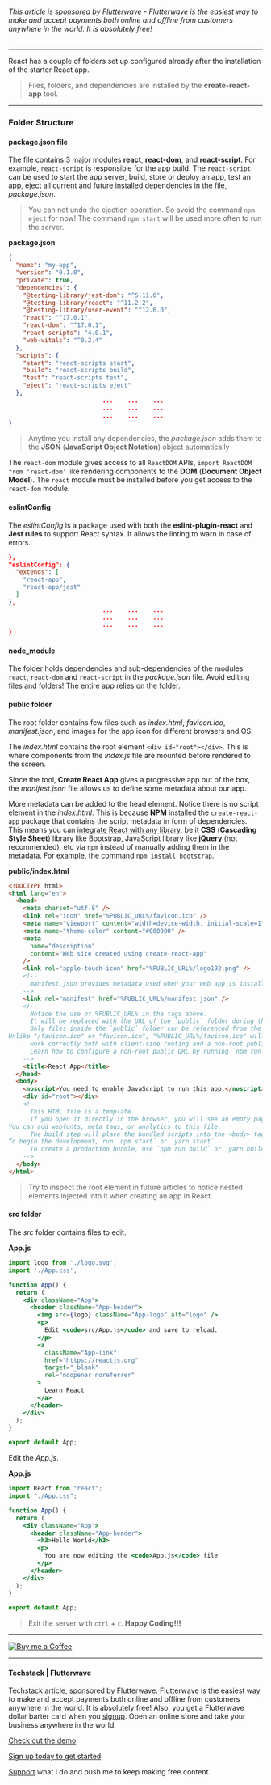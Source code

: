 ###### *This article is sponsored by [Flutterwave](https://dashboard.flutterwave.com/signup?referrals=RV686851) - Flutterwave is the easiest way to make and accept payments both online and offline from customers anywhere in the world. It is absolutely free!*

---
React has a couple of folders set up configured already after the installation of the starter React app.

> Files, folders, and dependencies are installed by the **create-react-app** tool.

---
### Folder Structure
#### package.json file
The file contains 3 major modules **react**, **react-dom**, and **react-script**. For example, `react-script` is responsible for the app build. The `react-script` can be used to start the app server, build, store or deploy an app, test an app, eject all current and future installed dependencies in the file, *package.json*.

> You can not undo the ejection operation. So avoid the command `npm eject` for now! The command `npm start` will be used more often to run the server.

**package.json**
```json
{
  "name": "my-app",
  "version": "0.1.0",
  "private": true,
  "dependencies": {
    "@testing-library/jest-dom": "^5.11.6",
    "@testing-library/react": "^11.2.2",
    "@testing-library/user-event": "^12.6.0",
    "react": "^17.0.1",
    "react-dom": "^17.0.1",
    "react-scripts": "4.0.1",
    "web-vitals": "^0.2.4"
  },
  "scripts": {
    "start": "react-scripts start",
    "build": "react-scripts build",
    "test": "react-scripts test",
    "eject": "react-scripts eject"
  },
                          ...    ...    ...
                          ...    ...    ...
                          ...    ...    ...
}
```

> Anytime you install any dependencies, the *package.json* adds them to the **JSON** (**JavaScript Object Notation**) object automatically

The `react-dom` module gives access to all `ReactDOM` APIs, `import ReactDOM from 'react-dom'` like rendering components to the **DOM** (**Document Object Model**). The `react` module must be installed before you get access to the `react-dom` module. 

#### eslintConfig
The *eslintConfig* is a package used with both the **eslint-plugin-react** and **Jest rules** to support React syntax. It allows the linting to warn in case of errors.

```json
},
"eslintConfig": {
  "extends": [
    "react-app",
    "react-app/jest"
  ]
},
                          ...    ...    ...
                          ...    ...    ...
                          ...    ...    ...
}
```

#### node_module
The folder holds dependencies and sub-dependencies of the modules `react`, `react-dom` and `react-script` in the *package.json* file.
Avoid editing files and folders! The entire app relies on the folder.

#### public folder
The root folder contains few files such as *index.html*, *favicon.ico*, *manifest.json*, and images for the app icon for different browsers and OS.

The *index.html* contains the root element `<div id="root"></div>`. This is where components from the *index.js* file are mounted before rendered to the screen.

Since the tool, **Create React App** gives a progressive app out of the box, the *manifest.json* file allows us to define some metadata about our app. 

More metadata can be added to the head element. Notice there is no script element in the *index.html*. This is because **NPM** installed the `create-react-app` package that contains the script metadata in form of dependencies. This means you can [integrate React with any library](https://techstack.hashnode.dev/react-bootstrap-integration), be it **CSS** (**Cascading Style Sheet**) library like Bootstrap, JavaScript library like **jQuery** (not recommended), etc via `npm` instead of manually adding them in the metadata. For example, the command `npm install bootstrap`.

**public/index.html**
```html
<!DOCTYPE html>
<html lang="en">
  <head>
    <meta charset="utf-8" />
    <link rel="icon" href="%PUBLIC_URL%/favicon.ico" />
    <meta name="viewport" content="width=device-width, initial-scale=1" />
    <meta name="theme-color" content="#000000" />
    <meta
      name="description"
      content="Web site created using create-react-app"
    />
    <link rel="apple-touch-icon" href="%PUBLIC_URL%/logo192.png" />
    <!--
      manifest.json provides metadata used when your web app is installed on a user's mobile device or desktop. See https://developers.google.com/web/fundamentals/web-app-manifest/
    -->
    <link rel="manifest" href="%PUBLIC_URL%/manifest.json" />
    <!--
      Notice the use of %PUBLIC_URL% in the tags above.
      It will be replaced with the URL of the `public` folder during the build. 
      Only files inside the `public` folder can be referenced from the HTML.
Unlike "/favicon.ico" or "favicon.ico", "%PUBLIC_URL%/favicon.ico" will
      work correctly both with client-side routing and a non-root public URL.
      Learn how to configure a non-root public URL by running `npm run build`.
    -->
    <title>React App</title>
  </head>
  <body>
    <noscript>You need to enable JavaScript to run this app.</noscript>
    <div id="root"></div>
    <!--
      This HTML file is a template.
      If you open it directly in the browser, you will see an empty page.
You can add webfonts, meta tags, or analytics to this file.
      The build step will place the bundled scripts into the <body> tag.
To begin the development, run `npm start` or `yarn start`.
      To create a production bundle, use `npm run build` or `yarn build`.
    -->
  </body>
</html>
```
> Try to inspect the root element in future articles to notice nested elements injected into it when creating an app in React.

#### src folder
The *src* folder contains files to edit.

**App.js**

```jsx
import logo from './logo.svg';
import './App.css';

function App() {
  return (
    <div className="App">
      <header className="App-header">
        <img src={logo} className="App-logo" alt="logo" />
        <p>
          Edit <code>src/App.js</code> and save to reload.
        </p>
        <a
          className="App-link"
          href="https://reactjs.org"
          target="_blank"
          rel="noopener noreferrer"
        >
          Learn React
        </a>
      </header>
    </div>
  );
}

export default App;
```

Edit the *App.js*.

**App.js**
```jsx
import React from "react";
import "./App.css";

function App() {
  return (
    <div className="App">
      <header className="App-header">
        <h3>Hello World</h3>
        <p>
          You are now editing the <code>App.js</code> file
        </p>
      </header>
    </div>
  );
}

export default App;
```
> Exit the server with `ctrl` + `c`.
**Happy Coding!!!**

---
[![Buy me a Coffee](https://res.cloudinary.com/bizstak/image/upload/v1610317510/ko-fi-trans_fr3su4.png)](https://www.buymeacoffee.com/bellotech) 

---
#### Techstack | Flutterwave 
Techstack article, sponsored by Flutterwave. Flutterwave is the easiest way to make and accept payments both online and offline from customers anywhere in the world. It is absolutely free!  Also, you get a Flutterwave dollar barter card when you [signup](https://dashboard.flutterwave.com/signup?referrals=RV686851). Open an online store and take your business anywhere in the world.

[Check out the demo](https://youtu.be/ClXVUM3Rf7A)

[Sign up today to get started](https://dashboard.flutterwave.com/signup?referrals=RV686851)

[Support](https://dashboard.flutterwave.com/donate/3lo9klliqwbu) what I do and push me to keep making free content.
